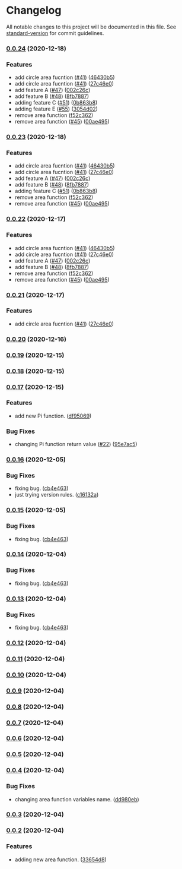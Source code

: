 # Changelog

All notable changes to this project will be documented in this file. See [standard-version](https://github.com/conventional-changelog/standard-version) for commit guidelines.

### [0.0.24](///compare/v0.0.19...v0.0.24) (2020-12-18)


### Features

* add circle area fucntion ([#41](null//undefined/issues/41)) ([46430b5](///commit/46430b5e24354ca38c248f5d27d40fdeefbbb550))
* add circle area fucntion ([#41](null//undefined/issues/41)) ([27c46e0](///commit/27c46e0be6cfe89efd3884ba868e07536350ff82))
* add feature A ([#47](null//undefined/issues/47)) ([002c26c](///commit/002c26c258eea15581319322e23af2d996b06bd4))
* add feature B ([#48](null//undefined/issues/48)) ([8fb7887](///commit/8fb7887fd52c5a5269b9c18739fbdb66c64ae1dd))
* adding feature C ([#51](null//undefined/issues/51)) ([0b863b8](///commit/0b863b85593d47c9ffc10d7ad39d781344dfc150))
* adding feature E ([#55](null//undefined/issues/55)) ([3054d02](///commit/3054d02c0150ae56593360c43cf4c70beda6a84b))
* remove area function ([f52c362](///commit/f52c3626b448727e1849419396845548382042eb))
* remove area function ([#45](null//undefined/issues/45)) ([00ae495](///commit/00ae495b8a89e4cc14667ab72c2454048f0ef6c7))

### [0.0.23](///compare/v0.0.19...v0.0.23) (2020-12-18)

### Features

- add circle area fucntion ([#41](null//undefined/issues/41))
  ([46430b5](///commit/46430b5e24354ca38c248f5d27d40fdeefbbb550))
- add circle area fucntion ([#41](null//undefined/issues/41))
  ([27c46e0](///commit/27c46e0be6cfe89efd3884ba868e07536350ff82))
- add feature A ([#47](null//undefined/issues/47))
  ([002c26c](///commit/002c26c258eea15581319322e23af2d996b06bd4))
- add feature B ([#48](null//undefined/issues/48))
  ([8fb7887](///commit/8fb7887fd52c5a5269b9c18739fbdb66c64ae1dd))
- adding feature C ([#51](null//undefined/issues/51))
  ([0b863b8](///commit/0b863b85593d47c9ffc10d7ad39d781344dfc150))
- remove area function ([f52c362](///commit/f52c3626b448727e1849419396845548382042eb))
- remove area function ([#45](null//undefined/issues/45))
  ([00ae495](///commit/00ae495b8a89e4cc14667ab72c2454048f0ef6c7))

### [0.0.22](///compare/v0.0.19...v0.0.22) (2020-12-17)

### Features

- add circle area fucntion ([#41](null//undefined/issues/41))
  ([46430b5](///commit/46430b5e24354ca38c248f5d27d40fdeefbbb550))
- add circle area fucntion ([#41](null//undefined/issues/41))
  ([27c46e0](///commit/27c46e0be6cfe89efd3884ba868e07536350ff82))
- add feature A ([#47](null//undefined/issues/47))
  ([002c26c](///commit/002c26c258eea15581319322e23af2d996b06bd4))
- add feature B ([#48](null//undefined/issues/48))
  ([8fb7887](///commit/8fb7887fd52c5a5269b9c18739fbdb66c64ae1dd))
- remove area function ([f52c362](///commit/f52c3626b448727e1849419396845548382042eb))
- remove area function ([#45](null//undefined/issues/45))
  ([00ae495](///commit/00ae495b8a89e4cc14667ab72c2454048f0ef6c7))

### [0.0.21](///compare/v0.0.19...v0.0.21) (2020-12-17)

### Features

- add circle area fucntion ([#41](null//undefined/issues/41))
  ([27c46e0](///commit/27c46e0be6cfe89efd3884ba868e07536350ff82))

### [0.0.20](///compare/v0.0.19...v0.0.20) (2020-12-16)

### [0.0.19](///compare/v0.0.17...v0.0.19) (2020-12-15)

### [0.0.18](///compare/v0.0.17...v0.0.18) (2020-12-15)

### [0.0.17](///compare/v0.0.16...v0.0.17) (2020-12-15)

### Features

- add new Pi function. ([df95069](///commit/df9506928da388c58ef0dbc520fe66aa6f5dfde8))

### Bug Fixes

- changing Pi function return value ([#22](null//undefined/issues/22))
  ([95e7ac5](///commit/95e7ac5cb82ba5e893b46b25e90e79797a32275c))

### [0.0.16](///compare/v0.0.11...v0.0.16) (2020-12-05)

### Bug Fixes

- fixing bug. ([cb4e463](///commit/cb4e46398e969d528de642dd0b9ac22122966cea))
- just trying version rules. ([c16132a](///commit/c16132a9664e4aad7af52a7707b85d9a776763af))

### [0.0.15](///compare/v0.0.11...v0.0.15) (2020-12-05)

### Bug Fixes

- fixing bug. ([cb4e463](///commit/cb4e46398e969d528de642dd0b9ac22122966cea))

### [0.0.14](///compare/v0.0.11...v0.0.14) (2020-12-04)

### Bug Fixes

- fixing bug. ([cb4e463](///commit/cb4e46398e969d528de642dd0b9ac22122966cea))

### [0.0.13](///compare/v0.0.11...v0.0.13) (2020-12-04)

### Bug Fixes

- fixing bug. ([cb4e463](///commit/cb4e46398e969d528de642dd0b9ac22122966cea))

### [0.0.12](///compare/v0.0.11...v0.0.12) (2020-12-04)

### [0.0.11](///compare/v0.0.10...v0.0.11) (2020-12-04)

### [0.0.10](///compare/v0.0.9...v0.0.10) (2020-12-04)

### [0.0.9](///compare/v0.0.8...v0.0.9) (2020-12-04)

### [0.0.8](///compare/v0.0.7...v0.0.8) (2020-12-04)

### [0.0.7](///compare/v0.0.4...v0.0.7) (2020-12-04)

### [0.0.6](///compare/v0.0.4...v0.0.6) (2020-12-04)

### [0.0.5](///compare/v0.0.4...v0.0.5) (2020-12-04)

### [0.0.4](///compare/v0.0.3...v0.0.4) (2020-12-04)

### Bug Fixes

- changing area function variables name.
  ([dd980eb](///commit/dd980ebf401edcf6308f14fe8556226983a7e6ec))

### [0.0.3](///compare/v0.0.2...v0.0.3) (2020-12-04)

### [0.0.2](///compare/v0.0.1...v0.0.2) (2020-12-04)

### Features

- adding new area function. ([33654d8](///commit/33654d85ce51f46f912ff19ff87345416d469fe6))

